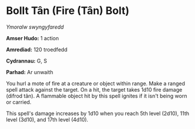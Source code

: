 # Bollt Tân (Fire (Tân) Bolt)

*Ymoralw swyngyfaredd*

**Amser Hudo:** 1 action

**Amrediad:** 120 troedfedd

**Cydrannau:** G, S

**Parhad:** Ar unwaith

You hurl a mote of fire at a creature or object within range. Make a ranged spell attack against the target. On a hit, the target takes 1d10 fire damage (difrod tân). A flammable object hit by this spell ignites if it isn't being worn or carried. 

This spell's damage increases by 1d10 when you reach 5th level (2d10), 11th level (3d10), and 17th level (4d10).
